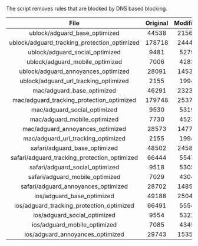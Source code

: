The script removes rules that are blocked by DNS based blocking.


| File | Original | Modified |
|:----:|:-----:|:-----:|
| ublock/adguard_base_optimized | 44538 | 21565 |
| ublock/adguard_tracking_protection_optimized | 178718 | 24440 |
| ublock/adguard_social_optimized | 9481 | 5279 |
| ublock/adguard_mobile_optimized | 7006 | 4283 |
| ublock/adguard_annoyances_optimized | 28091 | 14539 |
| ublock/adguard_url_tracking_optimized | 2155 | 1994 |
| mac/adguard_base_optimized | 46291 | 23238 |
| mac/adguard_tracking_protection_optimized | 179748 | 25373 |
| mac/adguard_social_optimized | 9530 | 5319 |
| mac/adguard_mobile_optimized | 7730 | 4523 |
| mac/adguard_annoyances_optimized | 28573 | 14775 |
| mac/adguard_url_tracking_optimized | 2155 | 1994 |
| safari/adguard_base_optimized | 48502 | 24589 |
| safari/adguard_tracking_protection_optimized | 66444 | 5547 |
| safari/adguard_social_optimized | 9518 | 5305 |
| safari/adguard_mobile_optimized | 7029 | 4304 |
| safari/adguard_annoyances_optimized | 28702 | 14852 |
| ios/adguard_base_optimized | 49188 | 25047 |
| ios/adguard_tracking_protection_optimized | 66491 | 5554 |
| ios/adguard_social_optimized | 9554 | 5322 |
| ios/adguard_mobile_optimized | 7085 | 4345 |
| ios/adguard_annoyances_optimized | 29743 | 15354 |